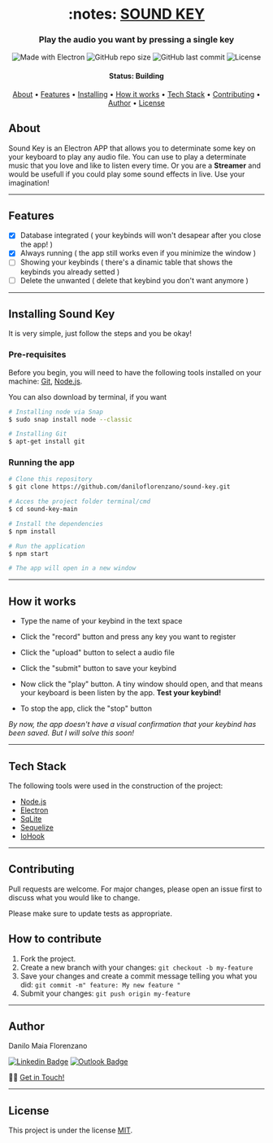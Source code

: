 <h1 align="center"> :notes: <a href="#"> SOUND KEY </a> </h1>

<h3 align="center"> Play the audio you want by pressing a single key </h3>

<p align="center">
  <img alt="Made with Electron" src="https://img.shields.io/badge/made%20with-Electron-%2347848F">
  
  <img alt="GitHub repo size" src="https://img.shields.io/github/repo-size/daniloflorenzano/sound-key">
  
  <img alt="GitHub last commit" src="https://img.shields.io/github/last-commit/daniloflorenzano/sound-key">
  
  <img alt="License" src="https://img.shields.io/npm/l/express">
</p>

<h4 align="center"> 
	 Status: Building
</h4>

<p align="center">
 <a href="#about">About</a> •
 <a href="#features">Features</a> •
 <a href="#installing-sound-key">Installing</a> • 
 <a href="#how-it-works">How it works</a> • 
 <a href="#tech-stack">Tech Stack</a> • 
 <a href="#contributing">Contributing</a> • 
 <a href="#author">Author</a> • 
 <a href="#license">License</a>

</p>

## About

Sound Key is an Electron APP that allows you to determinate some key on your keyboard to play any audio file.
You can use to play a determinate music that you love and like to listen every time. Or you are a **Streamer** and would be usefull if you could
play some sound effects in live. Use your imagination!

---

## Features

- [x]  Database integrated ( your keybinds will won't desapear after you close the app! )
- [x]  Always running ( the app still works even if you minimize the window )
- [ ]  Showing your keybinds ( there's a dinamic table that shows the keybinds you already setted )
- [ ]  Delete the unwanted ( delete that keybind you don't want anymore )

---

## Installing Sound Key

It is very simple, just follow the steps and you be okay!

### Pre-requisites

Before you begin, you will need to have the following tools installed on your machine:
[Git](https://git-scm.com), [Node.js](https://nodejs.org/en/).

You can also download by terminal, if you want
```bash
# Installing node via Snap
$ sudo snap install node --classic

# Installing Git
$ apt-get install git 
```

### Running the app

```bash
# Clone this repository
$ git clone https://github.com/daniloflorenzano/sound-key.git

# Acces the project folder terminal/cmd
$ cd sound-key-main

# Install the dependencies
$ npm install

# Run the application
$ npm start

# The app will open in a new window
```

---

## How it works

- Type the name of your keybind in the text space
- Click the "record" button and press any key you want to register
- Click the "upload" button to select a audio file
- Click the "submit" button to save your keybind

- Now click the "play" button. A tiny window should open, and that means your keyboard is been listen by the app. **Test your keybind!**

- To stop the app, click the "stop" button

*By now, the app doesn't have a visual confirmation that your keybind has been saved. But I will solve this soon!*

---

## Tech Stack

The following tools were used in the construction of the project:

- [Node.js](https://nodejs.org/en/)
- [Electron](https://www.electronjs.org/)
- [SqLite](https://www.sqlite.org/index.html)
- [Sequelize](https://sequelize.org/)
- [IoHook](https://github.com/wilix-team/iohook)

---

## Contributing

Pull requests are welcome. For major changes, please open an issue first to discuss what you would like to change.

Please make sure to update tests as appropriate.

## How to contribute

1. Fork the project.
2. Create a new branch with your changes: `git checkout -b my-feature`
3. Save your changes and create a commit message telling you what you did: `git commit -m" feature: My new feature "`
4. Submit your changes: `git push origin my-feature`

---

## Author

Danilo Maia Florenzano

[![Linkedin Badge](https://img.shields.io/badge/-Danilo-blue?style=flat-square&logo=Linkedin&logoColor=white&link=https://www.linkedin.com/in/daniloflorenzano/)](https://www.linkedin.com/in/daniloflorenzano/)
[![Outlook Badge](https://img.shields.io/badge/-daniloflorenzano1@outlook.com-0078D4?style=flat-square&logo=Microsoft-Outlook&logoColor=white&link=mailto:daniloflorenzano1@outlook.com)](mailto:daniloflorenzano1@outlook.com)

👋🏽 [Get in Touch!](Https://www.linkedin.com/in/tgmarinho/)

---

## License

This project is under the license [MIT](./LICENSE).
